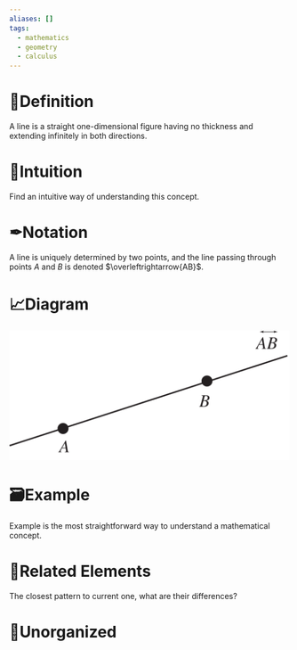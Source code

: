 ```yaml
---
aliases: []
tags:
  - mathematics
  - geometry
  - calculus
---
```



# 📝Definition
A line is a straight one-dimensional figure having no thickness and extending infinitely in both directions.
# 🧠Intuition
Find an intuitive way of understanding this concept.


# ✒Notation
A line is uniquely determined by two points, and the line passing through points $A$ and $B$ is denoted $\overleftrightarrow{AB}$.



# 📈Diagram
![|300](../assets/Line_800.svg)


# 🗃Example
Example is the most straightforward way to understand a mathematical concept.

# 🌱Related Elements
The closest pattern to current one, what are their differences?


# 🍂Unorganized